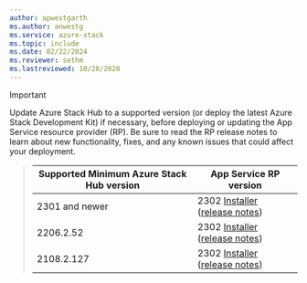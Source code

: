 ```yaml
---
author: apwestgarth
ms.author: anwestg
ms.service: azure-stack
ms.topic: include
ms.date: 02/22/2024
ms.reviewer: sethm
ms.lastreviewed: 10/28/2020
---
```

<!-- TODO - For each release: add AzS Hub build number, App Service RP version number, & corresponding App Service release notes text/link -->
> [!IMPORTANT]
> Update Azure Stack Hub to a supported version (or deploy the latest Azure Stack Development Kit) if necessary, before deploying or updating the App Service resource provider (RP). Be sure to read the RP release notes to learn about new functionality, fixes, and any known issues that could affect your deployment.

> | Supported Minimum Azure Stack Hub version | App Service RP version |
> |-----|---|
> | 2301 and newer | 2302 [Installer](https://aka.ms/appsvcupdate2302installer) ([release notes](../operator/app-service-release-notes-2302.md)) |
> | 2206.2.52 | 2302 [Installer](https://aka.ms/appsvcupdate2302installer) ([release notes](../operator/app-service-release-notes-2302.md)) |
> | 2108.2.127 | 2302 [Installer](https://aka.ms/appsvcupdate2302installer) ([release notes](../operator/app-service-release-notes-2302.md)) |

